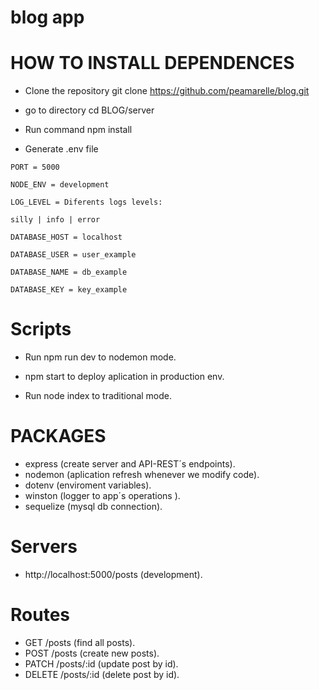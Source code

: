 # blog app

# HOW TO INSTALL DEPENDENCES

* Clone the repository git clone https://github.com/peamarelle/blog.git

* go to directory cd BLOG/server

* Run command npm install

* Generate .env file

```
PORT = 5000

NODE_ENV = development

LOG_LEVEL = Diferents logs levels:

silly | info | error

DATABASE_HOST = localhost

DATABASE_USER = user_example

DATABASE_NAME = db_example

DATABASE_KEY = key_example
```

# Scripts

* Run npm run dev to nodemon mode.

* npm start to deploy aplication in production env.

* Run node index to traditional mode.

# PACKAGES

* express (create server and API-REST´s endpoints).
* nodemon (aplication refresh whenever we modify code).
* dotenv (enviroment variables).
* winston (logger to app´s operations ).
* sequelize (mysql db connection).


# Servers

* http://localhost:5000/posts (development).


# Routes

* GET /posts (find all posts).
* POST /posts (create new posts).
* PATCH /posts/:id (update post by id).
* DELETE /posts/:id (delete post by id).